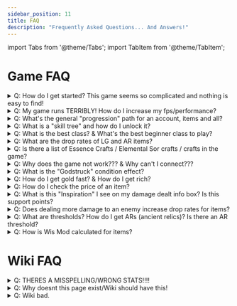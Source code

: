 ```yaml
---
sidebar_position: 11
title: FAQ
description: "Frequently Asked Questions... And Answers!"
---
```


import Tabs from '@theme/Tabs';
import TabItem from '@theme/TabItem';

<Tabs>
  <TabItem value="In Game" label="In Game" default>

# Game FAQ

<details>
  <summary>
    Q: How do I get started? This game seems so complicated and nothing is easy to find!
  </summary>

<br/>

  This is a tough question for new players, however there are solutions!
  1. If you are starting out, there is a FAQ question below on "What is the best class", that outlines a good class to start with.
  2. Run through the realm (north of nexus spawn) and start killing stuff to level up to 20. You can get gear from almost anything, but you want to either teleport to the godlands OR use /glands to teleport there. Here is where you get the majority of your stat increasing potions, so you can start maxing your stats!
  3. Teleport to events, participate in public challenges (north of spawn) and participate in raids to get potions, gear, and other consumables to use, sell in the marketplace (or in rwt! more information in another FAQ below), or give to friends.
  4. The general progression of your account is outlined in a FAQ below.

<br/>

</details>

<details>
  <summary>
    Q: My game runs TERRIBLY! How do I increase my fps/performance?
  </summary>

<br/>

  Unfortunately, we are running into limits of flashplayer. Flashplayer was never truly meant to be used for games, as it was a multimedia engine meant to display animations.

  There are some things you can do however:

  - Turn on Hardware Acceleration
  - Make sure your CPU is beefy enough (the game is dependent on your CPU, not your GPU!)
  - Turn off all particle effects

  There is a list of these performance settings available [here](https://wiki.valorserver.com/docs/info/installation_&_common_problems/#performance-settings) (Optimizating Settings Tab)!

<br/>

</details>

<details>
    <summary>
      Q: What's the general "progression" path for an account, items and all?
    </summary>

  <br/>
  
  The idea is to first max your character as fast as possible. This allows you to access the skill tree, which is the biggest power boost your character can get aside from items.

  To get items, to start out you want to get the highest tiered items you can, or get some UT items. This can be either from finding drops in the wiki, or searching through the marketplace.

  Once you have some UT items or the highest tiered items you can, start out by participating in events to try to get an LG (if you can hit LG threshold), or participate in dungeons that have a lot of people (usually called out in chat, right click on a person's name in chat to teleport to them).

  Another potential progression path is to farm Essence of the Realm, to upgrade UT items into a LG item. This is a big power-spike, and allows you to start doing more content. More information on them [here](https://wiki.valorserver.com/docs/items/misc/essence_of_the_realm)

  Build up your items, sell and buy items on the marketplace, and look at items for your class here on the wiki, or in the in-game wiki. This is the general path of how to progress your account in Valor!
  
  <br/>
        
</details>

<details>
  <summary>
    Q: What is a "skill tree" and how do I unlock it?
  </summary>

  <br/>

  The skill tree is a big piece of individual character progression, that is bound to the character that you select skill tree nodes on. 
  
  To unlock the skill tree, first you have to be:

  - Level 20
  - Maxed 11/11 (consumed all stat potions for each stat up to the max, so your stats in the stats panel show all yellow)
  
  After completing the above, you can start levelling 1-100. Each level gives 1 skill point, which can be used in the skill tree via the skill tree button, underneath the minimap, to the right of your player's name on the right side of your screen.
  
  The tree has 300+ nodes, and you can gain 100 points to select any ~100 nodes you wish. Some nodes cost more, as they are more powerful.
  
  If you search this wiki top right for "skill tree", there is a page that will show some basic skill tree layouts as well as the import string for it. (if it doesn't show up, the page doesn't currently exist, and it will soon!)
  
  <br/>

</details>


<details>
  <summary>
    Q: What is the best class? & What's the best beginner class to play?
  </summary>
  
<br/>

  There is objectively no best class in Valor, that's the beauty of it! Although the most generally agreed upon would be Mechanic, Ninja, Drakzix for DPS, Paladin/Priest for Healing, Wizard for Burst Damage, Knight for survivability.

  As for the best beginner class, it's probably best to play a ranged class such as wizard, huntress or archer as you start out. This can extend further to wand classes, like priest, sorcerer, or drakzix. This is so that you have a fair amount of range to let you snipe bosses from a distance, while figuring out their phases and attack patterns. 
  
  Though if you're looking for the best, most inexpensive high damage character, then blademaster or wizard are likely a good option for you, having access to very cheap powerful gear early on with high dps capabilities.

<br/>

</details>

<details>
  <summary>
    Q: What are the drop rates of LG and AR items?
  </summary>
  
<br/>

Currently we do not release the drop rates of items. This is something we may explore in the future.

<br/>

</details>

<details>
  <summary>
    Q: Is there a list of Essence Crafts / Elemental Sor crafts / crafts in the game?
  </summary>
  
<br/>

You're looking for [a crafting guide? Click here and go to the "Crafting" tab](https://wiki.valorserver.com/docs/info/mechanics/)!

<br/>

</details>

<details>
  <summary>
    Q: Why does the game not work???  &  Why can't I connect???
  </summary>
  
<br/>

  ![whenvalorup](https://github.com/Valor-Inc/Wiki/assets/47125937/7043168c-3eac-44f7-97ed-b3521e33b0df)
  
<br/>

  The game more than likely does! 
  
  If you head to the [main website](https://valorserver.com/) and look at "x players battling sidon", it'll show you how many players are online. This number can also be checked in discord at the top of the channel list. 
  
  If your game does not work and there are people playing, then check out the solutions in [Common Problems](https://wiki.valorserver.com/docs/info/installation_&_common_problems/#common-problems).

<br/>

</details>

<details>
  <summary>
    Q: What is the "Godstruck" condition effect?
  </summary>
  
<br/>
  
  When inflicted with godstruck you cant be invulnerable (Jackets, Lumi, Avalanche). Currently this effect is only given by Avalanche seal at approximately double the invul time. ***BEWARE USING AVALANCHE AROUND BLADEMASTERS AS YOU MAY CAUSE THEM TO DIE***

  More descriptions on all condition effects are in this wiki!

<br/>

</details>

<details>
  <summary>
    Q: How do I get gold fast? & How do I get rich?
  </summary>
  
<br/>

  Participate in raids, farm realm event bosses and oryx, and farm ascended dungeons. If you are desperate, you can farm Trial of the Illusionists, though this is significantly harder then the rest. 
  
  Raids grant a bunch of chances at legendary and even ancient relic items, along with gold cache and coin drops. Realm events can also drop gold caches, as well as legendary and ancient relic items (That drop from Larry Gigsman and Yazanahar). 
  
  If you want to get rich quick, you can also purchase items and gold from other players using real money (USD, GBP, etc). This action is called real-world-trading, or RWT for short. To find out more about real world trading and Valor's policy on it, [click here](https://wiki.valorserver.com/docs/info/rwt).

<br/>

</details>

<details>
  <summary>
    Q: How do I check the price of an item?
  </summary>

<br/>

  You can use `/pc {item slot}` or `/pc {item name}` to check the current market price of an item. This command can be ran in-game, or in the discord #bot channel, with the command /pc {item} **BEWARE OF UNDERCUTTERS AND SHARKERS**
  
  ![here](https://cdn.discordapp.com/attachments/1118235017550778448/1188168746863431700/image.png?ex=65998b60&is=65871660&hm=843883a49f42486ae5cc04a5a3aff016bda9a79328503e6098485a0c44b43a9e&) A lot xd (some of them)

<br/>

</details>

<details>
  <summary>
    Q: What is this "Inspiration" I see on my damage dealt info box? Is this support points?
  </summary>

<br/>

  Inspiration (a.k.a support points) helps classes that don't do a lot of damage reach thresholds. This means that even support classes will be able to get into the running for a drop easier, as they are at a damage disadvantage, as you cannot get a LG/AR item if you do not meet the damage threshold. 
  
  ### The thresholds of damage you have to hit are lowered by your inspiration %, so ex. if an AR threshold is 10%, and your inspiration is 22%, then the threshold you actually have to hit not 10%, it is (0.1 - (0.1 * 0.22) = 0.078), or 7.8%!

  Currently specific items give you inspiration on ability use, such as some necromancer skulls, and knight shields. There will be a wiki page for this information soon (unless it already exists!).

<br/>

</details>

<details>
  <summary>
    Q: Does dealing more damage to an enemy increase drop rates for items?
  </summary>

<br/>

  No, dealing damage beyond your threshold(s) only gives you the base chance to get an item (see below for more information on threhsolds). 
  
  To gain an increase in drop rates (making rare items less rare), you're looking for the [fortune stat](https://wiki.valorserver.com/docs/items/The%20Actual%20Showcase/Set_Bonus_and_fortune/)! 1 fortune = 1% drop rate, you can get it through the skill tree or through items. If an item drops at 1/100, and you have 10 fortune, the actual drop rate for that item is 1/90 (0.01 * 0.1).

<br/>

</details>

<details>
  <summary>
    Q: What are thresholds? How do I get ARs (ancient relics)? Is there an AR threshold?
  </summary>

<br/>

  Ancient Relics (and legendaries) require certain amounts of damage dealt to have a chance to get the drop. 
  
  This can be seen in the damage dealt window that shows the top 5 damagers in your instance. If you do less than that %, the number is red, showing you did not hit the threshold, and you are not able to recieve the drop. If the number is green, good luck on your rng! 
  
  The only way to hit these thresholds is to either do more damage (and get better gear), or play a class that has inspiration (see above FAQ) to lower your thresholds.

<br/>

</details>

<details>
  <summary>
    Q: How is Wis Mod calculated for items?
  </summary>

<br/>

  When looking at the Wiki (east of spawn in nexus), you can turn on/off **Compare mode**. Compare mode ON shows the wismod calculation in the tooltip with your current wisdom, compare mode OFF shows the base stats/damage of the item, as if you had 0 wisdom. All items have individual wisdom scaling, and currently all items do not say how much a stat increases by in relation to wismod.

<br/>

</details>

  </TabItem>
  <TabItem value="Wiki" label="Wiki">

# Wiki FAQ


<details>
  <summary>
    Q: THERES A MISSPELLING/WRONG STATS!!!!
  </summary>

<br/>

  Well, thats a problem. Luckily it can easily be fixed, check [Here](https://wiki.valorserver.com/docs/valor_guides/contributing_to_the_wiki) to learn how to fix the error yourself, as well as learn how to make a bug report!

<br/>

</details>

<details>
  <summary>
    Q: Why doesnt this page exist/Wiki should have this!
  </summary>

<br/>

  The Valor wiki is currently still in its early stages and might not have the exact thing you're looking for like raid/class guides, but you can add those pages yourself [here](https://wiki.valorserver.com/docs/info/contributing_to_the_wiki) or if you dont want to do that you can follow the steps to make an issue and instead click suggestion and someone will try to get it added (If reasonable)

<br/>

</details>

<details>
  <summary>
    Q: Wiki bad.
  </summary>
  ### A: 
  
  Then improve it by editing or telling editors about mistakes the wiki is a community effort that needs more then just "Wiki Bad." to improve it.
</details>
  </TabItem>
</Tabs>
                                                                                                                                     
